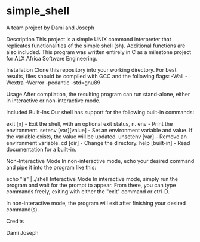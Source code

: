 # simple_shell
A team project by Dami and Joseph

Description
This project is a simple UNIX command interpreter that replicates functionalities of the simple shell (sh). Additional functions are also included. This program was written entirely in C as a milestone project for ALX Africa Software Engineering.

Installation
Clone this repository into your working directory. For best results, files should be compiled with GCC and the following flags: -Wall -Wextra -Werror -pedantic -std=gnu89

Usage
After compilation, the resulting program can run stand-alone, either in interactive or non-interactive mode.

Included Built-Ins
Our shell has support for the following built-in commands:

exit [n] - Exit the shell, with an optional exit status, n.
env - Print the environment.
setenv [var][value] - Set an environment variable and value. If the variable exists, the value will be updated. unsetenv [var] - Remove an environment variable.
cd [dir] - Change the directory.
help [built-in] - Read documentation for a built-in.

Non-Interactive Mode
In non-interactive mode, echo your desired command and pipe it into the program like this:

echo "ls" | ./shell
Interactive Mode
In interactive mode, simply run the program and wait for the prompt to appear. From there, you can type commands freely, exiting with either the "exit" command or ctrl-D.

In non-interactive mode, the program will exit after finishing your desired command(s).

Credits

Dami Joseph
